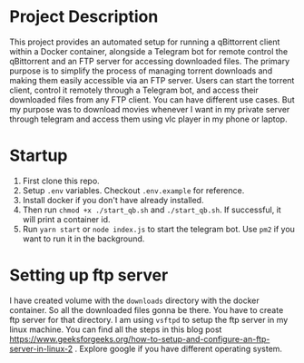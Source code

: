 # Project Description
This project provides an automated setup for running a qBittorrent client within a Docker container, alongside a Telegram bot for remote control the qBittorrent and an FTP server for accessing downloaded files. The primary purpose is to simplify the process of managing torrent downloads and making them easily accessible via an FTP server. Users can start the torrent client, control it remotely through a Telegram bot, and access their downloaded files from any FTP client. You can have different use cases. But my purpose was to download movies whenever I want in my private server through telegram and access them using vlc player in my phone or laptop.

# Startup
1. First clone this repo.
1. Setup `.env` variables. Checkout `.env.example` for reference.
1. Install docker if you don't have already installed.
1. Then run `chmod +x ./start_qb.sh` and `./start_qb.sh`. If successful, it will print a container id.
1. Run `yarn start` or `node index.js` to start the telegram bot. Use `pm2` if you want to run it in the background.

# Setting up ftp server
I have created volume with the `downloads` directory with the docker container. So all the downloaded files gonna be there. You have to create ftp server for that directory. I am using `vsftpd` to setup the ftp server in my linux machine. You can find all the steps in this blog post https://www.geeksforgeeks.org/how-to-setup-and-configure-an-ftp-server-in-linux-2 . Explore google if you have different operating system.
